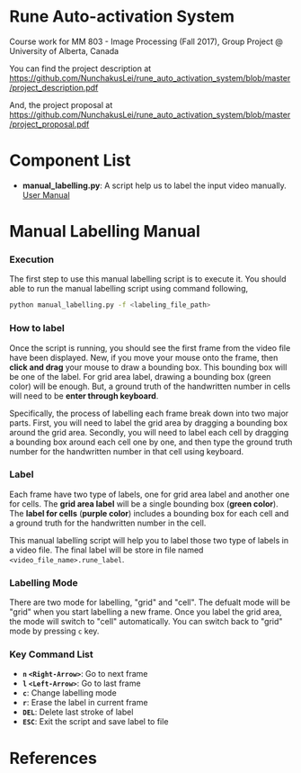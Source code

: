 # Rune Auto-activation System
Course work for MM 803 - Image Processing (Fall 2017), Group Project @ University of Alberta, Canada

You can find the project description at https://github.com/NunchakusLei/rune_auto_activation_system/blob/master/project_description.pdf

And, the project proposal at https://github.com/NunchakusLei/rune_auto_activation_system/blob/master/project_proposal.pdf


# Component List
- **manual_labelling.py**: A script help us to label the input video manually. [User Manual](#manual-labelling-manual)


# Manual Labelling Manual
### Execution
The first step to use this manual labelling script is to execute it. You should able to run the manual labelling script using command following,

```bash
python manual_labelling.py -f <labeling_file_path>
```
  
### How to label
Once the script is running, you should see the first frame from the video file have been displayed. New, if you move your mouse onto the frame, then **click and drag** your mouse to draw a bounding box. This bounding box will be one of the label. For grid area label, drawing a bounding box (green color) will be enough. But, a ground truth of the handwritten number in cells will need to be **enter through keyboard**. 

Specifically, the process of labelling each frame break down into two major parts. First, you will need to label the grid area by dragging a bounding box around the grid area. Secondly, you will need to label each cell by dragging a bounding box around each cell one by one, and then type the ground truth number for the handwritten number in that cell using keyboard. 
  
### Label
Each frame have two type of labels, one for grid area label and another one for cells. The **grid area label** will be a single bounding box (**green color**). The **label for cells** (**purple color**) includes a bounding box for each cell and a ground truth for the handwritten number in the cell. 
  
This manual labelling script will help you to label those two type of labels in a video file. The final label will be store in file named ```<video_file_name>.rune_label```.
  
### Labelling Mode
There are two mode for labelling, "grid" and "cell". The defualt mode will be "grid" when you start labelling a new frame. Once you label the grid area, the mode will switch to "cell" automatically. You can switch back to "grid" mode by pressing ```c``` key.
  
### Key Command List
- **```n```   ```<Right-Arrow>```**: Go to next frame
- **```l```   ```<Left-Arrow>```**: Go to last frame
- **```c```**: Change labelling mode
- **```r```**: Erase the label in current frame
- **```DEL```**: Delete last stroke of label
- **```ESC```**: Exit the script and save label to file


# References
